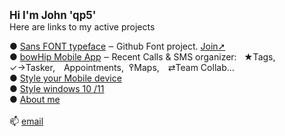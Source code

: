 <big><b>Hi I'm John 'qp5' </big></b></br>
Here are links to my active projects<br>

 ● <a href="https://github.com/qp5/FONT">Sans FONT typeface</a> ‒ Github Font project. <a href="mailto: support@bowhip.org">Join➚</a> <br>
 ● <a href="https://github.com/qp5/FONT">bowHip Mobile App</a> ‒ Recent Calls & SMS organizer:   ★Tags, ✓→Tasker, Appointments,  ߉Maps, ⇄Team Collab... 
<br>
 ● <a target="_blank" href="https://codepen.io/qp5/full/WNGbLBy">Style your Mobile device</a>
<br>
 ● <a target="_blank" href="https://codepen.io/qp5/project/full/ZmBrJo">Style windows 10 /11 </a>
<br>
 ● <a target="_blank" href="https://bowhip.org/about-me.htm">About me</a><br>
<br>
📫  <a href="mailto: support@bowhip.org">email</a>
